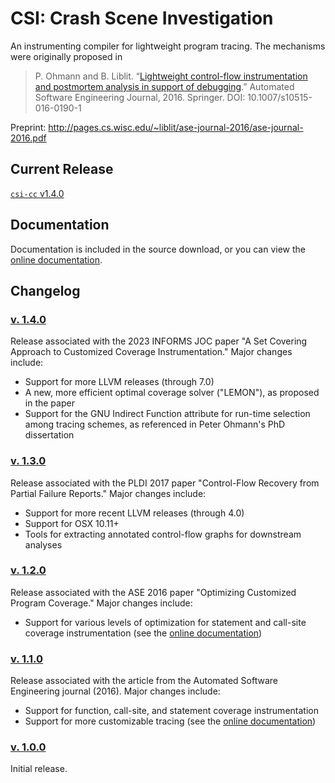 # CSI: Crash Scene Investigation

An instrumenting compiler for lightweight program tracing. The mechanisms were originally proposed in

> P. Ohmann and B. Liblit.
“[Lightweight control-flow instrumentation and postmortem analysis in support of debugging](http://pages.cs.wisc.edu/~liblit/ase-journal-2016/).”
Automated Software Engineering Journal, 2016.  Springer.
DOI: 10.1007/s10515-016-0190-1

Preprint: http://pages.cs.wisc.edu/~liblit/ase-journal-2016/ase-journal-2016.pdf

## Current Release

[`csi-cc` v1.4.0](../../releases/tag/v1.4.0)

## Documentation

Documentation is included in the source download, or you can view the
[online documentation](https://pohmann.github.io/csi-cc).

## Changelog

### [v. 1.4.0](../../releases/tag/v1.4.0)

Release associated with the 2023 INFORMS JOC paper
"A Set Covering Approach to Customized Coverage Instrumentation."
Major changes include:

- Support for more LLVM releases (through 7.0)
- A new, more efficient optimal coverage solver ("LEMON"), as proposed in
the paper
- Support for the GNU Indirect Function attribute for run-time selection
among tracing schemes, as referenced in Peter Ohmann's PhD dissertation

### [v. 1.3.0](../../releases/tag/v1.3.0)

Release associated with the PLDI 2017 paper "Control-Flow Recovery from
Partial Failure Reports."  Major changes include:

- Support for more recent LLVM releases (through 4.0)
- Support for OSX 10.11+
- Tools for extracting annotated control-flow graphs for downstream analyses

### [v. 1.2.0](../../releases/tag/v1.2.0)

Release associated with the ASE 2016 paper "Optimizing Customized Program
Coverage."  Major changes include:

- Support for various levels of optimization for statement and call-site
coverage instrumentation (see the
[online documentation](https://rawgit.com/pohmann/csi-cc/master/doc/running_optimization.html))

### [v. 1.1.0](../../releases/tag/v1.1.0)

Release associated with the article from the Automated Software Engineering
journal (2016).  Major changes include:

- Support for function, call-site, and statement coverage instrumentation
- Support for more customizable tracing (see the
[online documentation](https://rawgit.com/pohmann/csi-cc/master/doc/running_schemes.html))

### [v. 1.0.0](../../releases/tag/v1.0.0)

Initial release.
